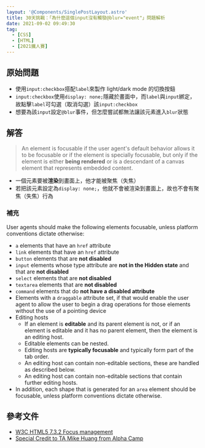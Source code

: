 ```yaml
---
layout: '@Components/SinglePostLayout.astro'
title: 30天挑戰：「為什麼這個input沒有觸發@blur="event"」問題解析
date: 2021-09-02 09:49:30
tag:
  - [CSS]
  - [HTML]
  - [2021鐵人賽]
---
```


## 原始問題

- 使用`input:checkbox`搭配`label`來製作 light/dark mode 的切換按鈕
- `input:checkbox`使用`display: none;`隱藏於畫面中，而`label`與`input`綁定，故點擊`label`可勾選（取消勾選）該`input:checkbox`
- 想要為該`input`設定`@blur`事件，但怎麼嘗試都無法讓該元素進入`blur`狀態

## 解答

> An element is focusable if the user agent's default behavior allows it to be focusable or if the element is specially focusable, but only if the element is either **being rendered** or is a descendant of a canvas element that represents embedded content.

- 一個元素要被**渲染**到畫面上，他才能被聚焦（失焦）
- 若把該元素設定為`display: none;`，他就不會被渲染到畫面上，故也不會有聚焦（失焦）行為

### 補充

User agents should make the following elements focusable, unless platform conventions dictate otherwise:

- `a` elements that have an `href` attribute
- `link` elements that have an `href` attribute
- `button` elements that are **not disabled**
- `input` elements whose type attribute are **not in the Hidden state** and that are **not disabled**
- `select` elements that are **not disabled**
- `textarea` elements that are **not disabled**
- `command` elements that do **not have a disabled attribute**
- Elements with a `draggable` attribute set, if that would enable the user agent to allow the user to begin a drag operations for those elements without the use of a pointing device
- Editing hosts
  - If an element is **editable** and its parent element is not, or if an element is editable and it has no parent element, then the element is an editing host.
  - Editable elements can be nested.
  - Editing hosts are **typically focusable** and typically form part of the tab order.
  - An editing host can contain non-editable sections, these are handled as described below.
  - An editing host can contain non-editable sections that contain further editing hosts.
- In addition, each shape that is generated for an `area` element should be focusable, unless platform conventions dictate otherwise.

## 參考文件

- [W3C HTML5 7.3.2 Focus management](https://www.w3.org/TR/2011/WD-html5-20110525/editing.html#focus-management)
- [Special Credit to TA Mike Huang from Alpha Camp](https://lighthouse.alphacamp.co/courses/119/units/25991?comment_id=127363)
